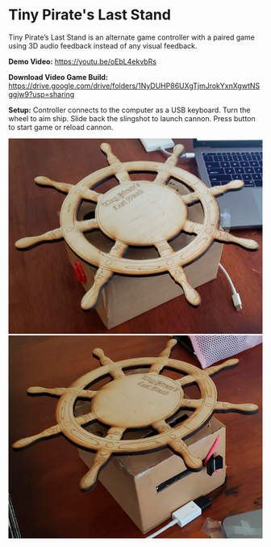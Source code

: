 <h1>Tiny Pirate's Last Stand</h1>

Tiny Pirate’s Last Stand is an alternate game controller with a paired game using 3D audio feedback instead of any visual feedback.

<strong>Demo Video:</strong>
https://youtu.be/oEbL4ekvbRs

<strong>Download Video Game Build:</strong>
https://drive.google.com/drive/folders/1NyDUHP86UXgTjmJrokYxnXgwtNSggjw9?usp=sharing

<strong>Setup:</strong>
Controller connects to the computer as a USB keyboard.
Turn the wheel to aim ship.
Slide back the slingshot to launch cannon.
Press button to start game or reload cannon.

![Controller Setup1](https://github.com/Arvi-56/AltArcade/blob/master/Images/image1.png)
![Controller Setup2](https://github.com/Arvi-56/AltArcade/blob/master/Images/image2.png)
